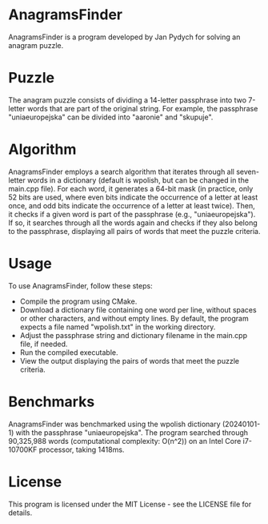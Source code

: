 # AnagramsFinder

AnagramsFinder is a program developed by Jan Pydych 
for solving an anagram puzzle.

# Puzzle

The anagram puzzle consists of dividing a 14-letter passphrase into two 7-letter words 
that are part of the original string.
For example, the passphrase "uniaeuropejska" can be divided into "aaronie" and "skupuje".

# Algorithm

AnagramsFinder employs a search algorithm that iterates through all seven-letter words 
in a dictionary (default is wpolish, but can be changed in the main.cpp file). For each word, it 
generates a 64-bit mask (in practice, only 52 bits are used, where even bits indicate the occurrence of 
a letter at least once, and odd bits indicate the occurrence of a letter at least twice). Then, it checks if a given word
is part of the passphrase (e.g., "uniaeuropejska"). If so, it searches through all the words again and checks 
if they also belong to the passphrase, displaying all pairs of words that meet the puzzle criteria.

# Usage

To use AnagramsFinder, follow these steps:

* Compile the program using CMake.
* Download a dictionary file containing one word per line, without spaces or other characters, 
  and without empty lines. By default, the program expects a file named "wpolish.txt" in the working directory.
* Adjust the passphrase string and dictionary filename in the main.cpp file, if needed.
* Run the compiled executable.
* View the output displaying the pairs of words that meet the puzzle criteria.

# Benchmarks

AnagramsFinder was benchmarked using the wpolish dictionary (20240101-1) with the passphrase "uniaeuropejska". 
The program searched through 90,325,988 words (computational complexity: O(n^2)) on an Intel Core i7-10700KF 
processor, taking 1418ms.

# License

This program is licensed under the MIT License - see the LICENSE file for details.
